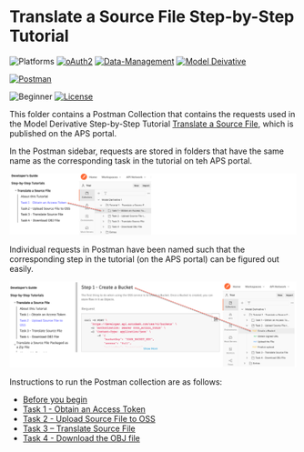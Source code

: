 # Translate a Source File Step-by-Step Tutorial

![Platforms](https://img.shields.io/badge/Web-Windows|MacOS-lightgray.svg)
[![oAuth2](https://img.shields.io/badge/Authentication-v1-green.svg)](http://developer.autodesk.com/)
[![Data-Management](https://img.shields.io/badge/Data%20Management-v2-green.svg)](http://developer.autodesk.com/)
[![Model Deivative](https://img.shields.io/badge/Model%20Derivative-v2-green.svg)](http://developer.autodesk.com/)

[![Postman](https://img.shields.io/badge/Postman-v9-orange.svg)](https://www.getpostman.com/)


![Beginner](https://img.shields.io/badge/Level-Beginner-green.svg)
[![License](https://img.shields.io/:license-MIT-blue.svg)](http://opensource.org/licenses/MIT)

This folder contains a Postman Collection that contains the requests used in the Model Derivative Step-by-Step Tutorial [Translate a Source File](https://forge.autodesk.com/en/docs/model-derivative/v2/tutorials/translate-to-obj/), which is published on the APS portal.

In the Postman sidebar, requests are stored in folders that have the same name as the corresponding task in the tutorial on teh APS portal.

![APS portal menu to Postman](images/tutorial_1_aps_postman_menu_01.png "APS portal task to Postman mapping")

Individual requests in Postman have been named such that the corresponding step in the tutorial (on the APS portal) can be figured out easily.

![APS portal steps to Postman](images/tutorial_1_aps_postman_menu_02.png "APS portal task to Postman mapping")

Instructions to run the Postman collection are as follows:

- [Before you begin](instructions/before_you_begin.md)
- [Task 1 - Obtain an Access Token](instructions/task-1.md)
- [Task 2 - Upload Source File to OSS](instructions/task-2.md)
- [Task 3 – Translate Source File](instructions/task-3.md)
- [Task 4 - Download the OBJ file](instructions/task-4.md)
